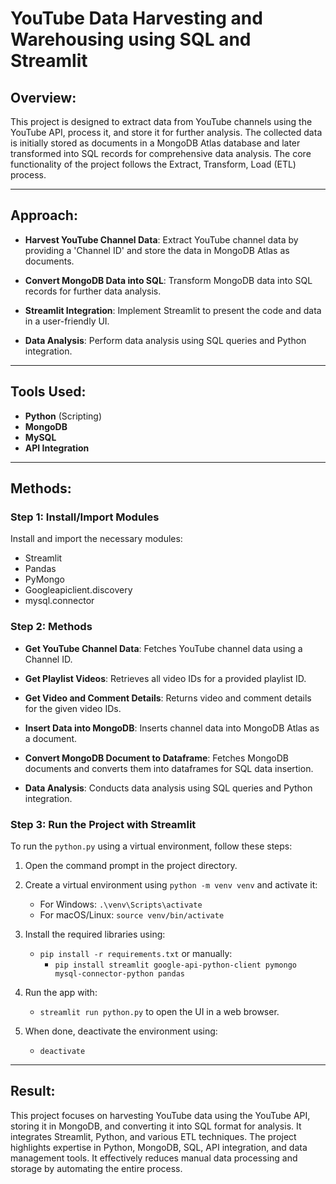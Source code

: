 # YouTube Data Harvesting and Warehousing using SQL and Streamlit

## Overview:
This project is designed to extract data from YouTube channels using the YouTube API, process it, and store it for further analysis. The collected data is initially stored as documents in a MongoDB Atlas database and later transformed into SQL records for comprehensive data analysis. The core functionality of the project follows the Extract, Transform, Load (ETL) process.

---

## Approach:

- **Harvest YouTube Channel Data**: Extract YouTube channel data by providing a 'Channel ID' and store the data in MongoDB Atlas as documents.
  
- **Convert MongoDB Data into SQL**: Transform MongoDB data into SQL records for further data analysis.
  
- **Streamlit Integration**: Implement Streamlit to present the code and data in a user-friendly UI.
  
- **Data Analysis**: Perform data analysis using SQL queries and Python integration.

---

## Tools Used:

- **Python** (Scripting)
- **MongoDB**
- **MySQL**
- **API Integration**

---

## Methods:

### Step 1: Install/Import Modules
Install and import the necessary modules:
- Streamlit
- Pandas
- PyMongo
- Googleapiclient.discovery
- mysql.connector

### Step 2: Methods

- **Get YouTube Channel Data**: Fetches YouTube channel data using a Channel ID.
  
- **Get Playlist Videos**: Retrieves all video IDs for a provided playlist ID.
  
- **Get Video and Comment Details**: Returns video and comment details for the given video IDs.
  
- **Insert Data into MongoDB**: Inserts channel data into MongoDB Atlas as a document.
  
- **Convert MongoDB Document to Dataframe**: Fetches MongoDB documents and converts them into dataframes for SQL data insertion.
  
- **Data Analysis**: Conducts data analysis using SQL queries and Python integration.

### Step 3: Run the Project with Streamlit

To run the `python.py` using a virtual environment, follow these steps:

1. Open the command prompt in the project directory.
  
2. Create a virtual environment using `python -m venv venv` and activate it:
   - For Windows: `.\venv\Scripts\activate`
   - For macOS/Linux: `source venv/bin/activate`
  
3. Install the required libraries using:
   - `pip install -r requirements.txt` or manually:
     - `pip install streamlit google-api-python-client pymongo mysql-connector-python pandas`
  
4. Run the app with:
   - `streamlit run python.py` to open the UI in a web browser.
  
5. When done, deactivate the environment using:
   - `deactivate`

---

## Result:

This project focuses on harvesting YouTube data using the YouTube API, storing it in MongoDB, and converting it into SQL format for analysis. It integrates Streamlit, Python, and various ETL techniques. The project highlights expertise in Python, MongoDB, SQL, API integration, and data management tools. It effectively reduces manual data processing and storage by automating the entire process.
